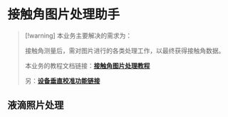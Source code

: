 # 接触角图片处理助手

> [!warning] 本业务主要解决的需求为：
> 
> 接触角测量后，需对图片进行的各类处理工作，以最终获得接触角数据。
>
> 本业务的教程文档链接：[**接触角图片处理教程**](index.md#_3-液滴照片处理)
> 
> 另：[**设备垂直校准功能链接**](vertical-calibration.md)

## 液滴照片处理

<!-- 接触角处理组件 -->
<ContactAngle />

